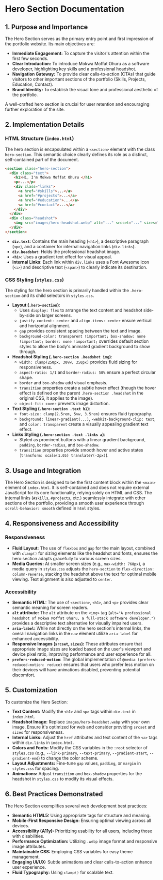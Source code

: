 # Hero Section Documentation

## 1. Purpose and Importance

The Hero Section serves as the primary entry point and first impression of the portfolio website. Its main objectives are:
*   **Immediate Engagement:** To capture the visitor's attention within the first few seconds.
*   **Clear Introduction:** To introduce Mokwa Moffat Ohuru as a software developer, highlighting key skills and a professional headshot.
*   **Navigation Gateway:** To provide clear calls-to-action (CTAs) that guide visitors to other important sections of the portfolio (Skills, Projects, Education, Contact).
*   **Brand Identity:** To establish the visual tone and professional aesthetic of the portfolio.

A well-crafted hero section is crucial for user retention and encouraging further exploration of the site.

## 2. Implementation Details

### HTML Structure (`index.html`)

The hero section is encapsulated within a `<section>` element with the class `hero-section`. This semantic choice clearly defines its role as a distinct, self-contained part of the document.

```html
<section class="hero-section">
  <div class="text">
    <h1>Hi, I'm Mokwa Moffat Ohuru </h1>
    <p>...</p>
    <div class="links">
      <a href="#skills">...</a>
      <a href="#projects">...</a>
      <a href="#education">...</a>
      <a href="#contact">...</a>
    </div>
  </div>
  <div class="headshot">
    <img src="images/hero-headshot.webp" alt="..." srcset="..." sizes="...">
  </div>
</section>
```

*   **`div.text`**: Contains the main heading (`<h1>`), a descriptive paragraph (`<p>`), and a container for internal navigation links (`div.links`).
*   **`div.headshot`**: Holds the professional headshot image.
*   **`<h1>`**: Uses a gradient text effect for visual appeal.
*   **Internal Links**: Each link within `div.links` uses a Font Awesome icon (`<i>`) and descriptive text (`<span>`) to clearly indicate its destination.

### CSS Styling (`styles.css`)

The styling for the hero section is primarily handled within the `.hero-section` and its child selectors in `styles.css`.

*   **Layout (`.hero-section`)**:
    *   Uses `display: flex` to arrange the text content and headshot side-by-side on larger screens.
    *   `justify-content: center` and `align-items: center` ensure vertical and horizontal alignment.
    *   `gap` provides consistent spacing between the text and image.
    *   `background-color: transparent !important; box-shadow: none !important; border: none !important;` overrides default section styles to allow the body's animated gradient background to show through.
*   **Headshot Styling (`.hero-section .headshot img`)**:
    *   `width: clamp(250px, 30vw, 350px)` provides fluid sizing for responsiveness.
    *   `aspect-ratio: 1/1` and `border-radius: 50%` ensure a perfect circular shape.
    *   `border` and `box-shadow` add visual emphasis.
    *   `transition` properties create a subtle hover effect (though the hover effect is defined on the parent `.hero-section .headshot` in the original CSS, it applies to the image).
    *   `object-fit: cover` prevents image distortion.
*   **Text Styling (`.hero-section .text h1`)**:
    *   `font-size: clamp(2.5rem, 5vw, 3.5rem)` ensures fluid typography.
    *   `background: linear-gradient(...)`, `-webkit-background-clip: text`, and `color: transparent` create a visually appealing gradient text effect.
*   **Links Styling (`.hero-section .text .links a`)**:
    *   Styled as prominent buttons with a linear gradient background, `padding`, `border-radius`, and `box-shadow`.
    *   `transition` properties provide smooth hover and active states (`transform: scale(1.05) translateY(-2px)`).

## 3. Usage and Integration

The Hero Section is designed to be the first content block within the `<main>` element of `index.html`. It is self-contained and does not require external JavaScript for its core functionality, relying solely on HTML and CSS. The internal links (`#skills`, `#projects`, etc.) seamlessly integrate with other sections of the portfolio, providing a smooth user experience through `scroll-behavior: smooth` defined in `html` styles.

## 4. Responsiveness and Accessibility

### Responsiveness

*   **Fluid Layout:** The use of `flexbox` and `gap` for the main layout, combined with `clamp()` for sizing elements like the headshot and fonts, ensures the hero section adapts gracefully to various screen sizes.
*   **Media Queries:** At smaller screen sizes (e.g., `max-width: 768px`), a media query in `styles.css` adjusts the `hero-section` to `flex-direction: column-reverse`, stacking the headshot above the text for optimal mobile viewing. Text alignment is also adjusted to `center`.

### Accessibility

*   **Semantic HTML:** The use of `<section>`, `<h1>`, and `<p>` provides clear semantic meaning for screen readers.
*   **`alt` attribute:** The `alt` attribute on the `<img>` tag (`alt="A professional headshot of Mokwa Moffat Ohuru, a full-stack software developer."`) provides a descriptive text alternative for visually impaired users.
*   **`aria-label`:** While not directly on the hero section's internal links, the overall navigation links in the `nav` element utilize `aria-label` for enhanced accessibility.
*   **Responsive Images (`srcset`, `sizes`):** These attributes ensure that appropriate image sizes are loaded based on the user's viewport and device pixel ratio, improving performance and user experience for all.
*   **`prefers-reduced-motion`:** The global implementation of `@media (prefers-reduced-motion: reduce)` ensures that users who prefer less motion on their devices will have animations disabled, preventing potential discomfort.

## 5. Customization

To customize the Hero Section:

*   **Text Content:** Modify the `<h1>` and `<p>` tags within `div.text` in `index.html`.
*   **Headshot Image:** Replace `images/hero-headshot.webp` with your own image. Ensure it's optimized for web and consider providing `srcset` and `sizes` for responsiveness.
*   **Internal Links:** Adjust the `href` attributes and text content of the `<a>` tags within `div.links` in `index.html`.
*   **Colors and Fonts:** Modify the CSS variables in the `:root` selector of `styles.css` (e.g., `--link-primary`, `--text-primary`, `--gradient-start`, `--gradient-end`) to change the color scheme.
*   **Layout Adjustments:** Fine-tune `gap` values, `padding`, or `margin` in `styles.css` for spacing.
*   **Animations:** Adjust `transition` and `box-shadow` properties for the headshot in `styles.css` to modify its visual effects.

## 6. Best Practices Demonstrated

The Hero Section exemplifies several web development best practices:

*   **Semantic HTML5:** Using appropriate tags for structure and meaning.
*   **Mobile-First Responsive Design:** Ensuring optimal viewing across all devices.
*   **Accessibility (A11y):** Prioritizing usability for all users, including those with disabilities.
*   **Performance Optimization:** Utilizing `.webp` image format and responsive image attributes.
*   **Maintainable CSS:** Employing CSS variables for easy theme management.
*   **Engaging UI/UX:** Subtle animations and clear calls-to-action enhance user experience.
*   **Fluid Typography:** Using `clamp()` for scalable text.
